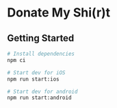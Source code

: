 # Donate My Shi(r)t

## Getting Started

```bash
# Install dependencies
npm ci

# Start dev for iOS
npm run start:ios

# Start dev for android
npm run start:android
```
